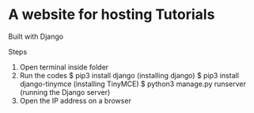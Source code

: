# A website for hosting Tutorials
Built with Django


Steps
1.  Open terminal inside folder
2.  Run the codes
    $ pip3 install django           (installing django)
    $ pip3 install django-tinymce    (installing TinyMCE)
    $ python3 manage.py runserver   (running the Django server)
3.  Open the IP address on a browser
